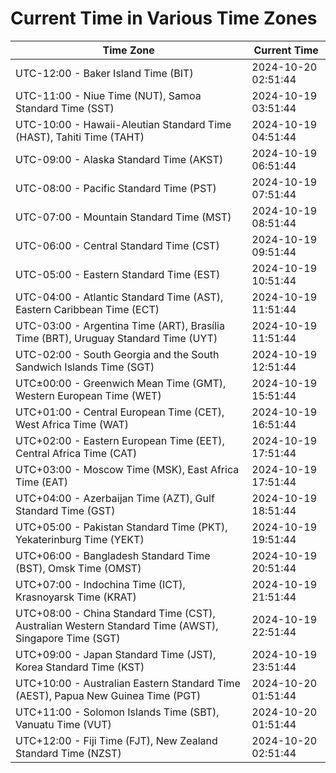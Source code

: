 # Current Time in Various Time Zones

| Time Zone | Current Time |
|-----------|--------------|
| UTC-12:00 - Baker Island Time (BIT) | 2024-10-20 02:51:44 |
| UTC-11:00 - Niue Time (NUT), Samoa Standard Time (SST) | 2024-10-19 03:51:44 |
| UTC-10:00 - Hawaii-Aleutian Standard Time (HAST), Tahiti Time (TAHT) | 2024-10-19 04:51:44 |
| UTC-09:00 - Alaska Standard Time (AKST) | 2024-10-19 06:51:44 |
| UTC-08:00 - Pacific Standard Time (PST) | 2024-10-19 07:51:44 |
| UTC-07:00 - Mountain Standard Time (MST) | 2024-10-19 08:51:44 |
| UTC-06:00 - Central Standard Time (CST) | 2024-10-19 09:51:44 |
| UTC-05:00 - Eastern Standard Time (EST) | 2024-10-19 10:51:44 |
| UTC-04:00 - Atlantic Standard Time (AST), Eastern Caribbean Time (ECT) | 2024-10-19 11:51:44 |
| UTC-03:00 - Argentina Time (ART), Brasília Time (BRT), Uruguay Standard Time (UYT) | 2024-10-19 11:51:44 |
| UTC-02:00 - South Georgia and the South Sandwich Islands Time (SGT) | 2024-10-19 12:51:44 |
| UTC±00:00 - Greenwich Mean Time (GMT), Western European Time (WET) | 2024-10-19 15:51:44 |
| UTC+01:00 - Central European Time (CET), West Africa Time (WAT) | 2024-10-19 16:51:44 |
| UTC+02:00 - Eastern European Time (EET), Central Africa Time (CAT) | 2024-10-19 17:51:44 |
| UTC+03:00 - Moscow Time (MSK), East Africa Time (EAT) | 2024-10-19 17:51:44 |
| UTC+04:00 - Azerbaijan Time (AZT), Gulf Standard Time (GST) | 2024-10-19 18:51:44 |
| UTC+05:00 - Pakistan Standard Time (PKT), Yekaterinburg Time (YEKT) | 2024-10-19 19:51:44 |
| UTC+06:00 - Bangladesh Standard Time (BST), Omsk Time (OMST) | 2024-10-19 20:51:44 |
| UTC+07:00 - Indochina Time (ICT), Krasnoyarsk Time (KRAT) | 2024-10-19 21:51:44 |
| UTC+08:00 - China Standard Time (CST), Australian Western Standard Time (AWST), Singapore Time (SGT) | 2024-10-19 22:51:44 |
| UTC+09:00 - Japan Standard Time (JST), Korea Standard Time (KST) | 2024-10-19 23:51:44 |
| UTC+10:00 - Australian Eastern Standard Time (AEST), Papua New Guinea Time (PGT) | 2024-10-20 01:51:44 |
| UTC+11:00 - Solomon Islands Time (SBT), Vanuatu Time (VUT) | 2024-10-20 01:51:44 |
| UTC+12:00 - Fiji Time (FJT), New Zealand Standard Time (NZST) | 2024-10-20 02:51:44 |
